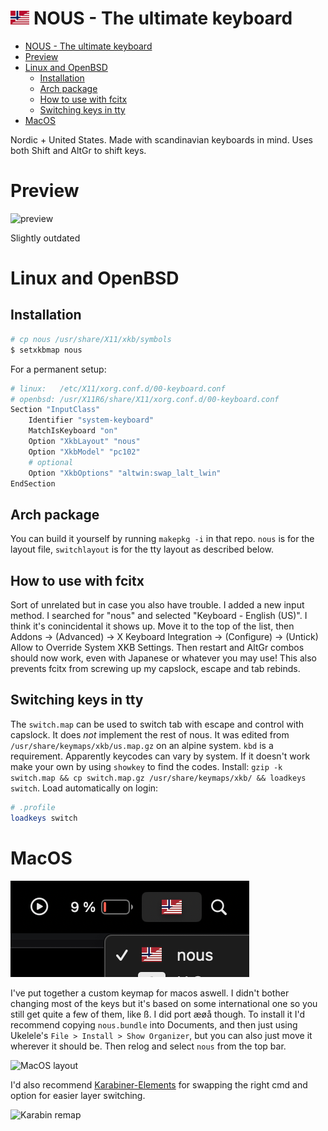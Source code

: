# <img src="logo.png" height="22" /> NOUS - The ultimate keyboard 

- [ NOUS - The ultimate keyboard](#-nous---the-ultimate-keyboard)
- [Preview](#preview)
- [Linux and OpenBSD](#linux-and-openbsd)
  - [Installation](#installation)
  - [Arch package](#arch-package)
  - [How to use with fcitx](#how-to-use-with-fcitx)
  - [Switching keys in tty](#switching-keys-in-tty)
- [MacOS](#macos)

Nordic + United States. Made with scandinavian keyboards in mind. Uses both Shift and AltGr to shift keys.
# Preview
![preview](preview.png)

Slightly outdated

# Linux and OpenBSD
## Installation
```sh
# cp nous /usr/share/X11/xkb/symbols
$ setxkbmap nous
```
For a permanent setup:
```sh
# linux:   /etc/X11/xorg.conf.d/00-keyboard.conf
# openbsd: /usr/X11R6/share/X11/xorg.conf.d/00-keyboard.conf
Section "InputClass"
    Identifier "system-keyboard"
    MatchIsKeyboard "on"
    Option "XkbLayout" "nous"
    Option "XkbModel" "pc102"
    # optional
    Option "XkbOptions" "altwin:swap_lalt_lwin"
EndSection
```

## Arch package
You can build it yourself by running `makepkg -i` in that repo. `nous` is for the layout file, `switchlayout` is for the tty layout as described below.

## How to use with fcitx
Sort of unrelated but in case you also have trouble. I added a new input method. I searched for "nous" and selected "Keyboard - English (US)". I think it's conincidental it shows up. Move it to the top of the list, then Addons -> (Advanced) -> X Keyboard Integration -> (Configure) -> (Untick) Allow to Override System XKB Settings. Then restart and AltGr combos should now work, even with Japanese or whatever you may use! This also prevents fcitx from screwing up my capslock, escape and tab rebinds.

## Switching keys in tty
The `switch.map` can be used to switch tab with escape and control with capslock. It does *not* implement the rest of nous. It was edited from `/usr/share/keymaps/xkb/us.map.gz` on an alpine system. `kbd` is a requirement. Apparently keycodes can vary by system. If it doesn't work make your own by using `showkey` to find the codes. Install: `gzip -k switch.map && cp switch.map.gz /usr/share/keymaps/xkb/ && loadkeys switch`. Load automatically on login:
```sh
# .profile
loadkeys switch
```


# MacOS
![MacOS toolbar](macos-toolbar.png)

I've put together a custom keymap for macos aswell. I didn't bother changing most of the keys but it's based on some international one so you still get quite a few of them, like ß. I did port æøå though. To install it I'd recommend copying `nous.bundle` into Documents, and then just using Ukelele's `File > Install > Show Organizer`, but you can also just move it wherever it should be. Then relog and select `nous` from the top bar.

![MacOS layout](macos.png)

I'd also recommend [Karabiner-Elements](https://karabiner-elements.pqrs.org/) for swapping the right cmd and option for easier layer switching.

![Karabin remap](karabin.png)

